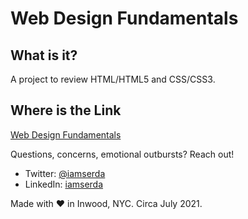 
# Web Design Fundamentals

## What is it?
A project to review HTML/HTML5 and CSS/CSS3.

## Where is the Link
<a href="https://iamserda.github.io/webdesignfundamentals/" target="_blank">Web Design Fundamentals</a>


Questions, concerns, emotional outbursts? Reach out!
- Twitter: <a href="https://twitter.com/iamserda">@iamserda</a>
- LinkedIn: <a href="https://linkedin.com/in/iamserda" target="_blank">iamserda</a>

Made with ❤️ in Inwood, NYC. Circa July 2021.
